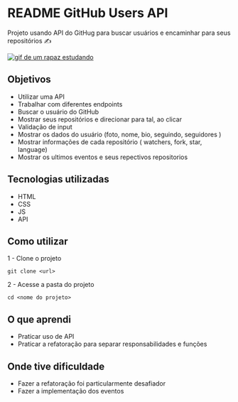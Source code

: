 # README GitHub Users API
Projeto usando API do GitHug para buscar usuários e encaminhar para seus repositórios ✍

[<img src="./studing.gif" alt="gif de um rapaz estudando">](https://github.com/WalassiSilva/)

## Objetivos
- Utilizar uma API
- Trabalhar com diferentes endpoints
- Buscar o usuário do GitHub
- Mostrar seus repositórios e direcionar para tal, ao clicar
- Validação de input
- Mostrar os dados do usuário (foto, nome, bio, seguindo, seguidores )
- Mostrar informações de cada repositório ( watchers, fork, star, language)
- Mostrar os ultimos eventos e seus repectivos repositorios

## Tecnologias utilizadas
- HTML
- CSS
- JS
- API

## Como utilizar
1 - Clone o projeto
```
git clone <url>
``` 
2 - Acesse a pasta do projeto
```
cd <nome do projeto>
```
## O que aprendi
- Praticar uso de API
- Praticar a refatoração para separar responsabilidades e funções

## Onde tive dificuldade
- Fazer a refatoração foi particularmente desafiador
- Fazer a implementação dos eventos
